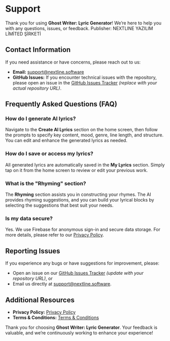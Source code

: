 # Support

Thank you for using **Ghost Writer: Lyric Generator**! We’re here to help you with any questions, issues, or feedback.
Publisher: NEXTLINE YAZILIM LİMİTED ŞİRKETİ
## Contact Information

If you need assistance or have concerns, please reach out to us:
- **Email:** [support@nextline.software](mailto:support@nextline.software)
- **GitHub Issues:** If you encounter technical issues with the repository, please open an issue in the [GitHub Issues Tracker](https://github.com/YourRepositoryLink/issues) *(replace with your actual repository URL)*.

## Frequently Asked Questions (FAQ)

### How do I generate AI lyrics?
Navigate to the **Create AI Lyrics** section on the home screen, then follow the prompts to specify key content, mood, genre, line length, and structure. You can edit and enhance the generated lyrics as needed.

### How do I save or access my lyrics?
All generated lyrics are automatically saved in the **My Lyrics** section. Simply tap on it from the home screen to review or edit your previous work.

### What is the "Rhyming" section?
The **Rhyming** section assists you in constructing your rhymes. The AI provides rhyming suggestions, and you can build your lyrical blocks by selecting the suggestions that best suit your needs.

### Is my data secure?
Yes. We use Firebase for anonymous sign-in and secure data storage. For more details, please refer to our [Privacy Policy](privacy-policy.md).

## Reporting Issues

If you experience any bugs or have suggestions for improvement, please:
- Open an issue on our [GitHub Issues Tracker](https://github.com/YourRepositoryLink/issues) *(update with your repository URL)*, or
- Email us directly at [support@nextline.software](mailto:support@nextline.software).

## Additional Resources
- **Privacy Policy:** [Privacy Policy](privacy-policy.md)
- **Terms & Conditions:** [Terms & Conditions](terms-and-conditions.md)

Thank you for choosing **Ghost Writer: Lyric Generator**. Your feedback is valuable, and we’re continuously working to enhance your experience!
